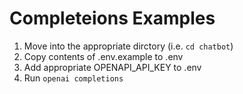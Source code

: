 # Completeions Examples

1. Move into the appropriate dirctory (i.e. `cd chatbot`)
2. Copy contents of .env.example to .env
3. Add appropriate OPENAPI_API_KEY to .env
4. Run `openai completions`
